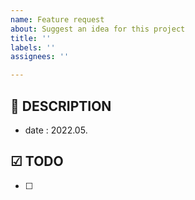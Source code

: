 ```yaml
---
name: Feature request
about: Suggest an idea for this project
title: ''
labels: ''
assignees: ''

---
```


**🎫 DESCRIPTION**
---
- date : 2022.05.

**☑ TODO**
---
- [ ]

